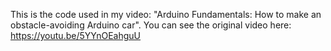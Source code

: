 This is the code used in my video: "Arduino Fundamentals: How to make an obstacle-avoiding Arduino car". You can see the original video here: https://youtu.be/5YYnOEahguU
